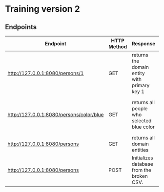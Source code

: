 # Training version 2

## Endpoints
 
|  Endpoint	| HTTP Method |  Response	|  Exception |
|---	|---	|---	|---	| 
|  http://127.0.0.1:8080/persons/1 	|  GET |  returns the domain entity with primary key 1 	| If the id is null it throws IllegalArgumentException, if there is no such entity with given id it returns NoPersonFoundException   	|
|  http://127.0.0.1:8080/persons/color/blue |  GET |    returns all people who selected blue color  	|  in case of type on color name it throws ColorNotFoundException, in case there are no entities it throws NoPersonsFoundException   |
|   http://127.0.0.1:8080/persons	| GET  	| returns all domain entities  	| throws NoPersonsFoundException if there are no entities  	|
| http://127.0.0.1:8080/persons | POST | Initializes database from the broken CSV. |
